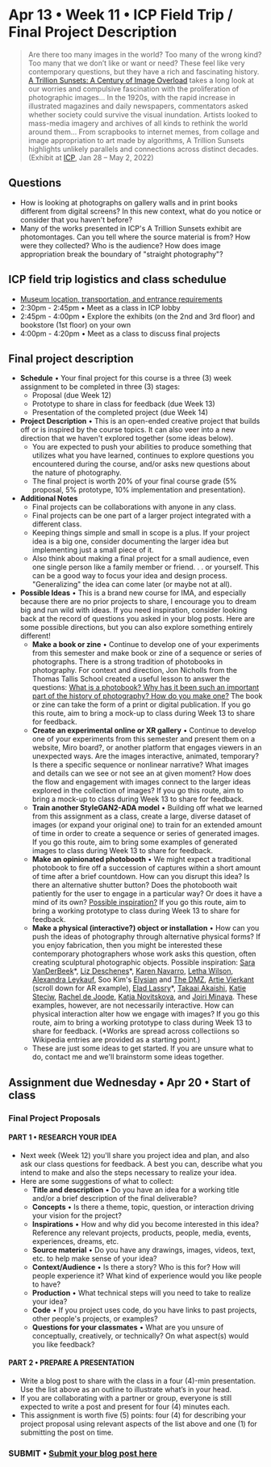 # Apr 13 • Week 11 • ICP Field Trip / Final Project Description

>Are there too many images in the world? Too many of the wrong kind? Too many that we don’t like or want or need? These feel like very contemporary questions, but they have a rich and fascinating history. [A Trillion Sunsets: A Century of Image Overload](https://www.icp.org/exhibitions/a-trillion-sunsets) takes a long look at our worries and compulsive fascination with the proliferation of photographic images... In the 1920s, with the rapid increase in illustrated magazines and daily newspapers, commentators asked whether society could survive the visual inundation. Artists looked to mass-media imagery and archives of all kinds to rethink the world around them... From scrapbooks to internet memes, from collage and image appropriation to art made by algorithms, A Trillion Sunsets highlights unlikely parallels and connections across distinct decades. (Exhibit at [ICP](https://www.icp.org/), Jan 28 – May 2, 2022)

## Questions
- How is looking at photographs on gallery walls and in print books different from digital screens? In this new context, what do you notice or consider that you haven't before?
- Many of the works presented in ICP's A Trillion Sunsets exhibit are photomontages. Can you tell where the source material is from? How were they collected? Who is the audience? How does image appropriation break the boundary of "straight photography"?

## ICP field trip logistics and class schedulue
- [Museum location, transportation, and entrance requirements](https://github.com/ellennickles/xphoto-s22/tree/main/schedule-assignments/week10#prepare-for-next-week-apr-13)
- 2:30pm - 2:45pm • Meet as a class in ICP lobby
- 2:45pm - 4:00pm • Explore the exhibits (on the 2nd and 3rd floor) and bookstore (1st floor) on your own
- 4:00pm - 4:20pm • Meet as a class to discuss final projects

## Final project description
- **Schedule** • Your final project for this course is a three (3) week assignment to be completed in three (3) stages: 
    - Proposal (due Week 12)
    - Prototype to share in class for feedback (due Week 13)
    - Presentation of the completed project (due Week 14)  
- **Project Description** • This is an open-ended creative project that builds off or is inspired by the course topics. It can also veer into a new direction that we haven't explored together (some ideas below). 
    - You are expected to push your abilities to produce something that utilizes what you have learned, continues to explore questions you encountered during the course, and/or asks new questions about the nature of photography.
    - The final project is worth 20% of your final course grade (5% proposal, 5% prototype, 10% implementation and presentation).
- **Additional Notes**
    - Final projects can be collaborations with anyone in any class. 
    - Final projects can be one part of a larger project integrated with a different class.
    - Keeping things simple and small in scope is a plus. If your project idea is a big one, consider documenting the larger idea but implementing just a small piece of it.
    - Also think about making a final project for a small audience, even one single person like a family member or friend. . . or yourself. This can be a good way to focus your idea and design process. "Generalizing" the idea can come later (or maybe not at all).
- **Possible Ideas** • This is a brand new course for IMA, and especially because there are no prior projects to share, I encourage you to dream big and run wild with ideas. If you need inspiration, consider looking back at the record of questions you asked in your blog posts. Here are some possible directions, but you can also explore something entirely different!
    - **Make a book or zine** • Continue to develop one of your experiments from this semester and make book or zine of a sequence or series of photographs. There is a strong tradition of photobooks in photography. For context and direction, Jon Nicholls from the Thomas Tallis School created a useful lesson to answer the questions: [What is a photobook? Why has it been such an important part of the history of photography? How do you make one?](https://www.photopedagogy.com/the-photobook.html) The book or zine can take the form of a print or digital publication. If you go this route, aim to bring a mock-up to class during Week 13 to share for feedback. 
     - **Create an experimental online or XR gallery** • Continue to develop one of your experiments from this semester and present them on a website, Miro board?, or another platform that engages viewers in an unexpected ways. Are the images interactive, animated, temporary? Is there a specific sequence or nonlinear narrative? What images and details can we see or not see an at given moment? How does the flow and engagement with images connect to the larger ideas explored in the collection of images? If you go this route, aim to bring a mock-up to class during Week 13 to share for feedback. 
    - **Train another StyleGAN2-ADA model** • Building off what we learned from this assignment as a class, create a large, diverse dataset of images (or expand your original one) to train for an extended amount of time in order to create a sequence or series of generated images. If you go this route, aim to bring some examples of generated images to class during Week 13 to share for feedback.
    - **Make an opinionated photobooth** • We might expect a traditional photobook to fire off a succession of captures within a short amount of time after a brief countdown. How can you disrupt this idea? Is there an alternative shutter button? Does the photobooth wait patiently for the user to engage in a particular way? Or does it have a mind of its own? [Possible inspiration?](https://www.rencontres-arles.com/en/expositions/view/700/shoot) If you go this route, aim to bring a working prototype to class during Week 13 to share for feedback.
    - **Make a physical (interactive?) object or installation** • How can you push the ideas of photography through alternative physical forms? If you enjoy fabrication, then you might be interested these contemporary photographers whose work asks this question, often creating sculptural photographic objects. Possible inspiration: [Sara VanDerBeek](https://en.wikipedia.org/wiki/Sara_VanDerBeek)\*, [Liz Deschenes](https://en.wikipedia.org/wiki/Liz_Deschenes)\*, [Karen Navarro](https://www.karennavarroph.com/the-constructed-self), [Letha Wilson](https://www.lethaprojects.com/), [Alexandra Leykauf](https://www.instagram.com/alexandra_leykauf/?hl=en), Soo Kim's [Elysian](https://www.sookim.org/elysian/jb55tbno809a57na6w0ory2nystqgk) and [The DMZ](https://www.sookim.org/#/the-dmz/), [Artie Vierkant](http://artievierkant.com/) (scroll down for AR example), [Elad Lassry](https://en.wikipedia.org/wiki/Elad_Lassry)*, [Takaai Akaishi](http://takaakiakaishi.com/installation%20views/installation%20view15.html), [Katie Steciw](https://en.wikipedia.org/wiki/Kate_Steciw), [Rachel de Joode](https://racheldejoode.com/work/flat-nature-surface-bodies), [Katja Novitskova](https://www.katjanovi.net/), and [Joiri Minaya](http://www.joiriminaya.com/dominicanwomengooglesearch). These examples, however, are not necessarily interactive. How can physical interaction alter how we engage with images? If you go this route, aim to bring a working prototype to class during Week 13 to share for feedback. (*Works are spread across collectiions so Wikipedia entries are provided as a starting point.)
    - These are just some ideas to get started. If you are unsure what to do, contact me and we'll brainstorm some ideas together. 

## Assignment due Wednesday • Apr 20 • Start of class

### Final Project Proposals
#### PART 1 • RESEARCH YOUR IDEA
- Next week (Week 12) you'll share you project idea and plan, and also ask our class questions for feedback. A best you can, describe what you intend to make and also the steps necessary to realize your idea. 
- Here are some suggestions of what to collect:
    - **Title and description** • Do you have an idea for a working title and/or a brief description of the final deliverable?
    - **Concepts** • Is there a theme, topic, question, or interaction driving your vision for the project?
    - **Inspirations** • How and why did you become interested in this idea? Reference any relevant projects, products, people, media, events, experiences, dreams, etc.   
    - **Source material** • Do you have any drawings, images, videos, text, etc. to help make sense of your idea?
    - **Context/Audience** • Is there a story? Who is this for? How will people experience it? What kind of experience would you like people to have?
    - **Production** • What technical steps will you need to take to realize your idea? 
    - **Code** • If you project uses code, do you have links to past projects, other people's projects, or examples?
    - **Questions for your classmates** • What are you unsure of conceptually, creatively, or technically? On what aspect(s) would you like feedback?
#### PART 2 • PREPARE A PRESENTATION
- Write a blog post to share with the class in a four (4)-min presentation. Use the list above as an outline to illustrate what’s in your head.
- If you are collaborating with a partner or group, everyone is still expected to write a post and present for four (4) minutes each.
- This assignment is worth five (5) points: four (4) for describing your project proposal using relevant aspects of the list above and one (1) for submitting the post on time.
 
### SUBMIT • [Submit your blog post here](https://forms.gle/JfwCTv7JqkieZ8yz8)

